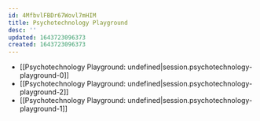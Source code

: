 ```yaml
---
id: 4MfbvlFBDr67Wovl7mHIM
title: Psychotechnology Playground
desc: ''
updated: 1643723096373
created: 1643723096373
---
```


- [[Psychotechnology Playground: undefined|session.psychotechnology-playground-0]]
- [[Psychotechnology Playground: undefined|session.psychotechnology-playground-2]]
- [[Psychotechnology Playground: undefined|session.psychotechnology-playground-1]]
